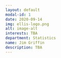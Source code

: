 ```yaml
---
layout: default
modal-id: 1
date: 2020-09-14
img: ellis-logo.png
alt: image-alt
interests: TBA
department: Statistics
name: Jim Griffin
description: TBA 
---
```

